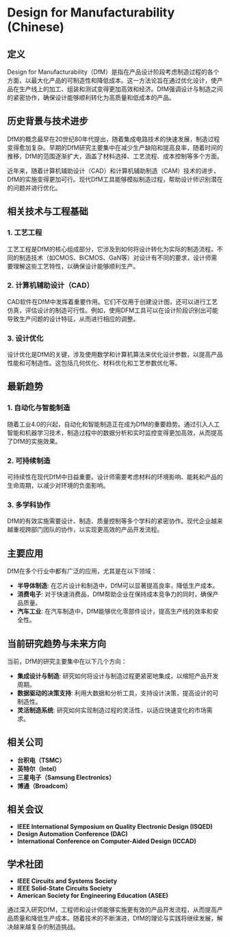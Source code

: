# Design for Manufacturability (Chinese)

## 定义

Design for Manufacturability（DfM）是指在产品设计阶段考虑制造过程的各个方面，以最大化产品的可制造性和降低成本。这一方法论旨在通过优化设计，使产品在生产线上的加工、组装和测试变得更加高效和经济。DfM强调设计与制造之间的紧密协作，确保设计能够顺利转化为高质量和低成本的产品。

## 历史背景与技术进步

DfM的概念最早在20世纪80年代提出，随着集成电路技术的快速发展，制造过程变得愈加复杂。早期的DfM研究主要集中在减少生产缺陷和提高良率，随着时间的推移，DfM的范围逐渐扩大，涵盖了材料选择、工艺流程、成本控制等多个方面。

近年来，随着计算机辅助设计（CAD）和计算机辅助制造（CAM）技术的进步，DfM的实施变得更加可行。现代DfM工具能够模拟制造过程，帮助设计师识别潜在的问题并进行优化。

## 相关技术与工程基础

### 1. 工艺工程

工艺工程是DfM的核心组成部分，它涉及到如何将设计转化为实际的制造流程。不同的制造技术（如CMOS、BiCMOS、GaN等）对设计有不同的要求，设计师需要理解这些工艺特性，以确保设计能够顺利生产。

### 2. 计算机辅助设计（CAD）

CAD软件在DfM中发挥着重要作用。它们不仅用于创建设计图，还可以进行工艺仿真，评估设计的制造可行性。例如，使用DFM工具可以在设计阶段识别出可能导致生产问题的设计特征，从而进行相应的调整。

### 3. 设计优化

设计优化是DfM的关键，涉及使用数学和计算机算法来优化设计参数，以提高产品性能和可制造性。这包括几何优化、材料优化和工艺参数优化等。

## 最新趋势

### 1. 自动化与智能制造

随着工业4.0的兴起，自动化和智能制造正在成为DfM的重要趋势。通过引入人工智能和机器学习技术，制造过程中的数据分析和实时监控变得更加高效，从而提高了DfM的实施效果。

### 2. 可持续制造

可持续性在现代DfM中日益重要。设计师需要考虑材料的环境影响、能耗和产品的生命周期，以减少对环境的负面影响。

### 3. 多学科协作

DfM的有效实施需要设计、制造、质量控制等多个学科的紧密协作。现代企业越来越重视跨部门团队的协作，以实现更高效的产品开发流程。

## 主要应用

DfM在多个行业中都有广泛的应用，尤其是在以下领域：

- **半导体制造**: 在芯片设计和制造中，DfM可以显著提高良率，降低生产成本。
- **消费电子**: 对于快速消费品，DfM帮助企业在保持成本竞争力的同时，确保产品质量。
- **汽车工业**: 在汽车制造中，DfM能够优化零部件设计，提高生产线的效率和安全性。

## 当前研究趋势与未来方向

当前，DfM的研究主要集中在以下几个方向：

- **集成设计与制造**: 研究如何将设计与制造过程更紧密地集成，以缩短产品开发周期。
- **数据驱动的决策支持**: 利用大数据和分析工具，支持设计决策，提高设计的可制造性。
- **灵活制造系统**: 研究如何实现制造过程的灵活性，以适应快速变化的市场需求。

## 相关公司

- **台积电（TSMC）**
- **英特尔（Intel）**
- **三星电子（Samsung Electronics）**
- **博通（Broadcom）**

## 相关会议

- **IEEE International Symposium on Quality Electronic Design (ISQED)**
- **Design Automation Conference (DAC)**
- **International Conference on Computer-Aided Design (ICCAD)**

## 学术社团

- **IEEE Circuits and Systems Society**
- **IEEE Solid-State Circuits Society**
- **American Society for Engineering Education (ASEE)**

通过深入研究DfM，工程师和设计师能够实施更有效的产品开发流程，从而提高产品质量和降低生产成本。随着技术的不断演进，DfM的理论与实践将继续发展，解决越来越复杂的制造挑战。